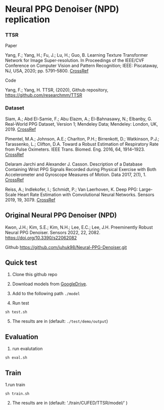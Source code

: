 # Neural PPG Denoiser (NPD) replication

### TTSR

Paper

Yang, F.; Yang, H.; Fu, J.; Lu, H.; Guo, B. Learning Texture Transformer Network for Image Super-resolution. In Proceedings of the
IEEE/CVF Conference on Computer Vision and Pattern Recognition; IEEE: Piscataway, NJ, USA, 2020; pp. 5791–5800. [CrossRef](https://doi.org/10.48550/arXiv.2006.04139)

Code

Yang, F.; Yang, H. TTSR, (2020), Github repository, https://github.com/researchmm/TTSR

### Dataset

Siam, A.; Abd El-Samie, F.; Abu Elazm, A.; El-Bahnasawy, N.; Elbanby, G. Real-World PPG Dataset, Version 1; Mendeley Data;
Mendeley: London, UK, 2019. [CrossRef](http://doi.org/10.17632/yynb8t9x3d.1)

Pimentel, M.A.; Johnson, A.E.; Charlton, P.H.; Birrenkott, D.; Watkinson, P.J.; Tarassenko, L.; Clifton, D.A. Toward a Robust
Estimation of Respiratory Rate from Pulse Oximeters. IEEE Trans. Biomed. Eng. 2016, 64, 1914–1923. [CrossRef](http://doi.org/10.1109/TBME.2016.2613124) 

Delaram Jarchi and Alexander J. Casson. Description of a Database Containing Wrist PPG Signals Recorded during Physical Exercise with Both Accelerometer and Gyroscope Measures of Motion. Data 2017, 2(1), 1. [CrossRef](http://doi.org/10.3390/data2010001)

Reiss, A.; Indlekofer, I.; Schmidt, P.; Van Laerhoven, K. Deep PPG: Large-Scale Heart Rate Estimation with Convolutional Neural
Networks. Sensors 2019, 19, 3079. [CrossRef](https://doi.org/10.3390/s19143079)

## Original Neural PPG Denoiser (NPD)

Kwon, J.H.; Kim, S.E.; Kim, N.H.; Lee, E.C.; Lee, J.H. Preeminently Robust Neural PPG Denoiser. Sensors 2022, 22, 2082. https://doi.org/10.3390/s22062082

Github
https://github.com/juhuk98/Neural-PPG-Denoiser.git

## Quick test
1. Clone this github repo

2. Download models from [GoogleDrive](https://drive.google.com/drive/folders/1IwWNDqcMlRnFNLt6Blxzs-O8i8LHvafT).

3. Add to the following path `./model`

4. Run test
```
sh test.sh
```
5. The results are in (default: `./test/demo/output`)

## Evaluation
1. run evalutation
```
sh eval.sh
```

## Train
1.run train

```
sh train.sh
```

2. The results are in (default: ‘./train/CUFED/TTSR/model/’ )


